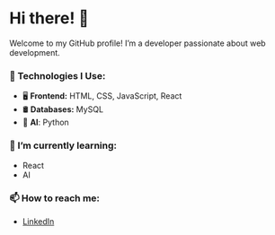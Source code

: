 # Hi there! 👋
Welcome to my GitHub profile! I’m a developer passionate about web development.


### 🔧 Technologies I Use:
- 🖥️ **Frontend:** HTML, CSS, JavaScript, React
- 🛢️ **Databases:** MySQL
- 🤖 **AI**: Python

### 🚀 I’m currently learning:
- React
- AI

### 📫 How to reach me:
- [LinkedIn](https://www.linkedin.com/in/ahmed-ibrahim-807258243/)

<!--
**Ah-Ibrahim/Ah-Ibrahim** is a ✨ _special_ ✨ repository because its `README.md` (this file) appears on your GitHub profile.

Here are some ideas to get you started:

- 🔭 I’m currently working on ...
- 🌱 I’m currently learning ...
- 👯 I’m looking to collaborate on ...
- 🤔 I’m looking for help with ...
- 💬 Ask me about ...
- 📫 How to reach me: ...
- 😄 Pronouns: ...
- ⚡ Fun fact: ...
-->
